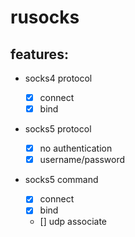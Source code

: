 # rusocks

## features:

- socks4 protocol

  - [x] connect
  - [x] bind

- socks5 protocol

  - [x] no authentication
  - [x] username/password

- socks5 command

  - [x] connect
  - [x] bind
  - [] udp associate
